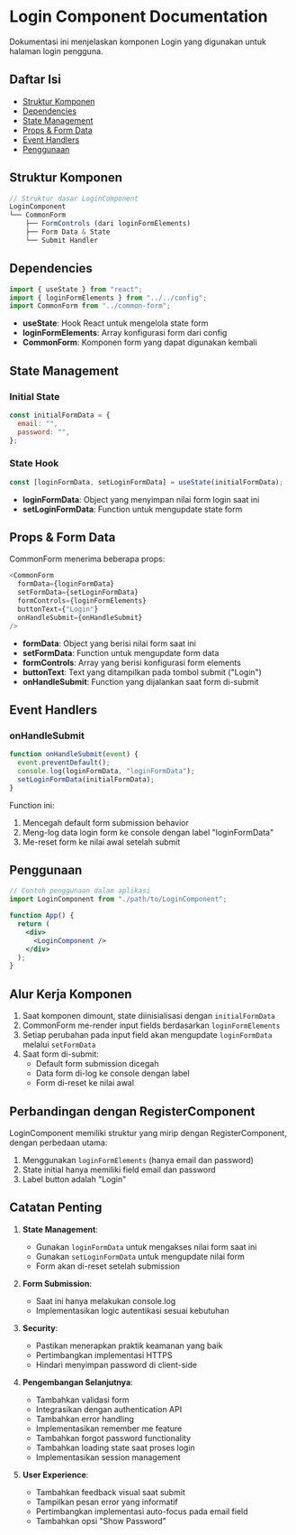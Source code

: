 # Login Component Documentation

Dokumentasi ini menjelaskan komponen Login yang digunakan untuk halaman login pengguna.

## Daftar Isi

- [Struktur Komponen](#struktur-komponen)
- [Dependencies](#dependencies)
- [State Management](#state-management)
- [Props & Form Data](#props--form-data)
- [Event Handlers](#event-handlers)
- [Penggunaan](#penggunaan)

## Struktur Komponen

```jsx
// Struktur dasar LoginComponent
LoginComponent
└── CommonForm
    ├── FormControls (dari loginFormElements)
    ├── Form Data & State
    └── Submit Handler
```

## Dependencies

```javascript
import { useState } from "react";
import { loginFormElements } from "../../config";
import CommonForm from "../common-form";
```

- **useState**: Hook React untuk mengelola state form
- **loginFormElements**: Array konfigurasi form dari config
- **CommonForm**: Komponen form yang dapat digunakan kembali

## State Management

### Initial State

```javascript
const initialFormData = {
  email: "",
  password: "",
};
```

### State Hook

```javascript
const [loginFormData, setLoginFormData] = useState(initialFormData);
```

- **loginFormData**: Object yang menyimpan nilai form login saat ini
- **setLoginFormData**: Function untuk mengupdate state form

## Props & Form Data

CommonForm menerima beberapa props:

```javascript
<CommonForm
  formData={loginFormData}
  setFormData={setLoginFormData}
  formControls={loginFormElements}
  buttonText={"Login"}
  onHandleSubmit={onHandleSubmit}
/>
```

- **formData**: Object yang berisi nilai form saat ini
- **setFormData**: Function untuk mengupdate form data
- **formControls**: Array yang berisi konfigurasi form elements
- **buttonText**: Text yang ditampilkan pada tombol submit ("Login")
- **onHandleSubmit**: Function yang dijalankan saat form di-submit

## Event Handlers

### onHandleSubmit

```javascript
function onHandleSubmit(event) {
  event.preventDefault();
  console.log(loginFormData, "loginFormData");
  setLoginFormData(initialFormData);
}
```

Function ini:

1. Mencegah default form submission behavior
2. Meng-log data login form ke console dengan label "loginFormData"
3. Me-reset form ke nilai awal setelah submit

## Penggunaan

```jsx
// Contoh penggunaan dalam aplikasi
import LoginComponent from "./path/to/LoginComponent";

function App() {
  return (
    <div>
      <LoginComponent />
    </div>
  );
}
```

## Alur Kerja Komponen

1. Saat komponen dimount, state diinisialisasi dengan `initialFormData`
2. CommonForm me-render input fields berdasarkan `loginFormElements`
3. Setiap perubahan pada input field akan mengupdate `loginFormData` melalui `setFormData`
4. Saat form di-submit:
   - Default form submission dicegah
   - Data form di-log ke console dengan label
   - Form di-reset ke nilai awal

## Perbandingan dengan RegisterComponent

LoginComponent memiliki struktur yang mirip dengan RegisterComponent, dengan perbedaan utama:

1. Menggunakan `loginFormElements` (hanya email dan password)
2. State initial hanya memiliki field email dan password
3. Label button adalah "Login"

## Catatan Penting

1. **State Management**:

   - Gunakan `loginFormData` untuk mengakses nilai form saat ini
   - Gunakan `setLoginFormData` untuk mengupdate nilai form
   - Form akan di-reset setelah submission

2. **Form Submission**:

   - Saat ini hanya melakukan console.log
   - Implementasikan logic autentikasi sesuai kebutuhan

3. **Security**:

   - Pastikan menerapkan praktik keamanan yang baik
   - Pertimbangkan implementasi HTTPS
   - Hindari menyimpan password di client-side

4. **Pengembangan Selanjutnya**:

   - Tambahkan validasi form
   - Integrasikan dengan authentication API
   - Tambahkan error handling
   - Implementasikan remember me feature
   - Tambahkan forgot password functionality
   - Tambahkan loading state saat proses login
   - Implementasikan session management

5. **User Experience**:
   - Tambahkan feedback visual saat submit
   - Tampilkan pesan error yang informatif
   - Pertimbangkan implementasi auto-focus pada email field
   - Tambahkan opsi "Show Password"
